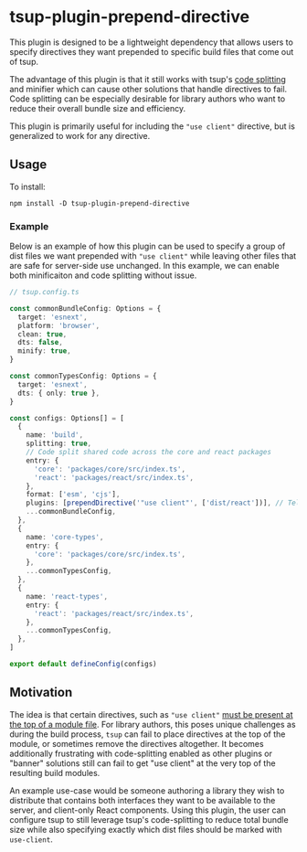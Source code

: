 # tsup-plugin-prepend-directive

This plugin is designed to be a lightweight dependency that allows users to specify directives they want prepended to specific build files that come out of tsup.

The advantage of this plugin is that it still works with tsup's [code splitting](https://tsup.egoist.dev/#code-splitting) and minifier which can cause other solutions that handle directives to fail. Code splitting can be especially desirable for library authors who want to reduce their overall bundle size and efficiency.

This plugin is primarily useful for including the `"use client"` directive, but is generalized to work for any directive.

## Usage

To install:

```
npm install -D tsup-plugin-prepend-directive
```

### Example
Below is an example of how this plugin can be used to specify a group of dist files we want prepended with `"use client"` while leaving other files that are safe for server-side use unchanged. In this example, we can enable both minificaiton and code splitting without issue.

```typescript
// tsup.config.ts

const commonBundleConfig: Options = {
  target: 'esnext',
  platform: 'browser',
  clean: true,
  dts: false,
  minify: true,
}

const commonTypesConfig: Options = {
  target: 'esnext',
  dts: { only: true },
}

const configs: Options[] = [
  {
    name: 'build',
    splitting: true,
    // Code split shared code across the core and react packages
    entry: {
      'core': 'packages/core/src/index.ts',
      'react': 'packages/react/src/index.ts',
    },
    format: ['esm', 'cjs'],
    plugins: [prependDirective('"use client"', ['dist/react'])], // Tells the plugin to prepend "use client" directive to all resulting dist files matching 'dist/react*' path.
    ...commonBundleConfig,
  },
  {
    name: 'core-types',
    entry: {
      'core': 'packages/core/src/index.ts',
    },
    ...commonTypesConfig,
  },
  {
    name: 'react-types',
    entry: {
      'react': 'packages/react/src/index.ts',
    },
    ...commonTypesConfig,
  },
]

export default defineConfig(configs)
```

## Motivation

The idea is that certain directives, such as `"use client"` [must be present at the top of a module file](https://react.dev/reference/rsc/use-client#use-client). For library authors, this poses unique challenges as during the build process, `tsup` can fail to place directives at the top of the module, or sometimes remove the directives altogether. It becomes additionally frustrating with code-splitting enabled as other plugins or "banner" solutions still can fail to get "use client" at the very top of the resulting build modules.

An example use-case would be someone authoring a library they wish to distribute that contains both interfaces they want to be available to the server, and client-only React components. Using this plugin, the user can configure tsup to still leverage tsup's code-splitting to reduce total bundle size while also specifying exactly which dist files should be marked with `use-client`.
